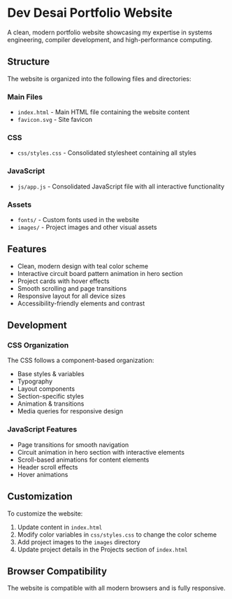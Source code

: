 # Dev Desai Portfolio Website

A clean, modern portfolio website showcasing my expertise in systems engineering, compiler development, and high-performance computing.

## Structure

The website is organized into the following files and directories:

### Main Files
- `index.html` - Main HTML file containing the website content
- `favicon.svg` - Site favicon

### CSS
- `css/styles.css` - Consolidated stylesheet containing all styles

### JavaScript
- `js/app.js` - Consolidated JavaScript file with all interactive functionality

### Assets
- `fonts/` - Custom fonts used in the website
- `images/` - Project images and other visual assets

## Features

- Clean, modern design with teal color scheme
- Interactive circuit board pattern animation in hero section
- Project cards with hover effects
- Smooth scrolling and page transitions
- Responsive layout for all device sizes
- Accessibility-friendly elements and contrast

## Development

### CSS Organization
The CSS follows a component-based organization:
- Base styles & variables
- Typography
- Layout components
- Section-specific styles
- Animation & transitions
- Media queries for responsive design

### JavaScript Features
- Page transitions for smooth navigation
- Circuit animation in hero section with interactive elements
- Scroll-based animations for content elements
- Header scroll effects
- Hover animations

## Customization

To customize the website:
1. Update content in `index.html`
2. Modify color variables in `css/styles.css` to change the color scheme
3. Add project images to the `images` directory
4. Update project details in the Projects section of `index.html`

## Browser Compatibility

The website is compatible with all modern browsers and is fully responsive.
